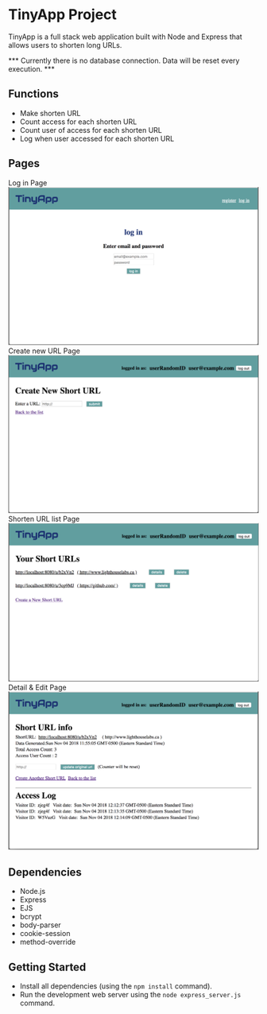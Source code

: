 # TinyApp Project

TinyApp is a full stack web application built with Node and Express that allows users to shorten long URLs. 

 *** Currently there is no database connection. Data will be reset every execution. ***

## Functions
- Make shorten URL
- Count access for each shorten URL
- Count user of access for each shorten URL
- Log when user accessed for each shorten URL

## Pages

Log in Page
!["Log in Page"](https://github.com/azusaaz/TinyApp/blob/master/docs/login.png)
Create new URL Page
!["Create new URL Page"](https://github.com/azusaaz/TinyApp/blob/master/docs/create.png)
Shorten URL list Page
!["Shorten URL list Page"](https://github.com/azusaaz/TinyApp/blob/master/docs/list.png)
Detail & Edit Page
!["Detail & Edit Page"](https://github.com/azusaaz/TinyApp/blob/master/docs/detail.png)

## Dependencies

- Node.js
- Express
- EJS
- bcrypt
- body-parser
- cookie-session
- method-override

## Getting Started

- Install all dependencies (using the `npm install` command).
- Run the development web server using the `node express_server.js` command.